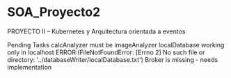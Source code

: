 # SOA_Proyecto2
PROYECTO II – Kubernetes y Arquitectura orientada a eventos

Pending Tasks
calcAnalyzer must be imageAnalyzer
localDatabase working only in localhost ERROR:(FileNotFoundError: [Errno 2] No such file or directory: '../databaseWriter/localDatabase.txt')
Broker is missing - needs implementation